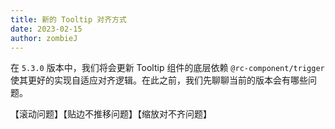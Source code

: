 ```yaml
---
title: 新的 Tooltip 对齐方式
date: 2023-02-15
author: zombieJ
---
```


在 `5.3.0` 版本中，我们将会更新 Tooltip 组件的底层依赖 `@rc-component/trigger` 使其更好的实现自适应对齐逻辑。在此之前，我们先聊聊当前的版本会有哪些问题。

【滚动问题】【贴边不推移问题】【缩放对不齐问题】
